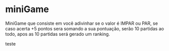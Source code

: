 # miniGame

MiniGame que consiste em você adivinhar se o valor é IMPAR ou PAR, se caso acerta +5 pontos sera somando a sua pontuação, serão 10 partidas ao todo, apos as 10 partidas será gerado um ranking.

teste
